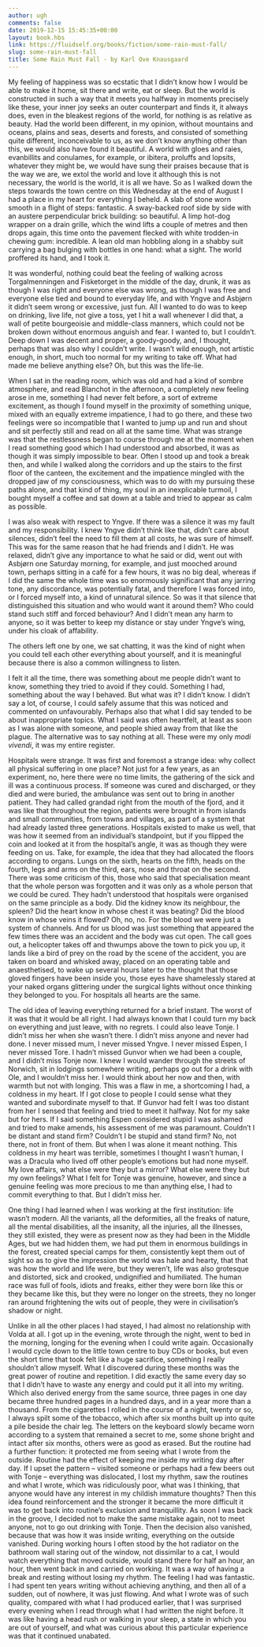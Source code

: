 ```yaml
---
author: ugh
comments: false
date: 2019-12-15 15:45:35+00:00
layout: book.hbs
link: https://fluidself.org/books/fiction/some-rain-must-fall/
slug: some-rain-must-fall
title: Some Rain Must Fall - by Karl Ove Knausgaard
---
```


My feeling of happiness was so ecstatic that I didn’t know how I would be able to make it home, sit there and write, eat or sleep. But the world is constructed in such a way that it meets you halfway in moments precisely like these, your inner joy seeks an outer counterpart and finds it, it always does, even in the bleakest regions of the world, for nothing is as relative as beauty. Had the world been different, in my opinion, without mountains and oceans, plains and seas, deserts and forests, and consisted of something quite different, inconceivable to us, as we don’t know anything other than this, we would also have found it beautiful. A world with gloes and raies, evanbillits and conulames, for example, or ibitera, proluffs and lopsits, whatever they might be, we would have sung their praises because that is the way we are, we extol the world and love it although this is not necessary, the world is the world, it is all we have. So as I walked down the steps towards the town centre on this Wednesday at the end of August I had a place in my heart for everything I beheld. A slab of stone worn smooth in a flight of steps: fantastic. A sway-backed roof side by side with an austere perpendicular brick building: so beautiful. A limp hot-dog wrapper on a drain grille, which the wind lifts a couple of metres and then drops again, this time onto the pavement flecked with white trodden-in chewing gum: incredible. A lean old man hobbling along in a shabby suit carrying a bag bulging with bottles in one hand: what a sight. The world proffered its hand, and I took it.

It was wonderful, nothing could beat the feeling of walking across Torgalmenningen and Fisketorget in the middle of the day, drunk, it was as though I was right and everyone else was wrong, as though I was free and everyone else tied and bound to everyday life, and with Yngve and Asbjørn it didn’t seem wrong or excessive, just fun. All I wanted to do was to keep on drinking, live life, not give a toss, yet I hit a wall whenever I did that, a wall of petite bourgeoisie and middle-class manners, which could not be broken down without enormous anguish and fear. I wanted to, but I couldn’t. Deep down I was decent and proper, a goody-goody, and, I thought, perhaps that was also why I couldn’t write. I wasn’t wild enough, not artistic enough, in short, much too normal for my writing to take off. What had made me believe anything else? Oh, but this was the life-lie.

When I sat in the reading room, which was old and had a kind of sombre atmosphere, and read Blanchot in the afternoon, a completely new feeling arose in me, something I had never felt before, a sort of extreme excitement, as though I found myself in the proximity of something unique, mixed with an equally extreme impatience, I had to go there, and these two feelings were so incompatible that I wanted to jump up and run and shout and sit perfectly still and read on all at the same time. What was strange was that the restlessness began to course through me at the moment when I read something good which I had understood and absorbed, it was as though it was simply impossible to bear. Often I stood up and took a break then, and while I walked along the corridors and up the stairs to the first floor of the canteen, the excitement and the impatience mingled with the dropped jaw of my consciousness, which was to do with my pursuing these paths alone, and that kind of thing, my soul in an inexplicable turmoil, I bought myself a coffee and sat down at a table and tried to appear as calm as possible.

I was also weak with respect to Yngve. If there was a silence it was my fault and my responsibility. I knew Yngve didn’t think like that, didn’t care about silences, didn’t feel the need to fill them at all costs, he was sure of himself. This was for the same reason that he had friends and I didn’t. He was relaxed, didn’t give any importance to what he said or did, went out with Asbjørn one Saturday morning, for example, and just mooched around town, perhaps sitting in a café for a few hours, it was no big deal, whereas if I did the same the whole time was so enormously significant that any jarring tone, any discordance, was potentially fatal, and therefore I was forced into, or I forced myself into, a kind of unnatural silence. So was it that silence that distinguished this situation and who would want it around them? Who could stand such stiff and forced behaviour? And I didn’t mean any harm to anyone, so it was better to keep my distance or stay under Yngve’s wing, under his cloak of affability.

The others left one by one, we sat chatting, it was the kind of night when you could tell each other everything about yourself, and it is meaningful because there is also a common willingness to listen.

I felt it all the time, there was something about me people didn’t want to know, something they tried to avoid if they could. Something I had, something about the way I behaved. But what was it? I didn’t know. I didn’t say a lot, of course, I could safely assume that this was noticed and commented on unfavourably. Perhaps also that what I did say tended to be about inappropriate topics. What I said was often heartfelt, at least as soon as I was alone with someone, and people shied away from that like the plague. The alternative was to say nothing at all. These were my only _modi vivendi_, it was my entire register.

Hospitals were strange. It was first and foremost a strange idea: why collect all physical suffering in one place? Not just for a few years, as an experiment, no, here there were no time limits, the gathering of the sick and ill was a continuous process. If someone was cured and discharged, or they died and were buried, the ambulance was sent out to bring in another patient. They had called grandad right from the mouth of the fjord, and it was like that throughout the region, patients were brought in from islands and small communities, from towns and villages, as part of a system that had already lasted three generations. Hospitals existed to make us well, that was how it seemed from an individual’s standpoint, but if you flipped the coin and looked at it from the hospital’s angle, it was as though they were feeding on us. Take, for example, the idea that they had allocated the floors according to organs. Lungs on the sixth, hearts on the fifth, heads on the fourth, legs and arms on the third, ears, nose and throat on the second. There was some criticism of this, those who said that specialisation meant that the whole person was forgotten and it was only as a whole person that we could be cured. They hadn’t understood that hospitals were organised on the same principle as a body. Did the kidney know its neighbour, the spleen? Did the heart know in whose chest it was beating? Did the blood know in whose veins it flowed? Oh, no, no. For the blood we were just a system of channels. And for us blood was just something that appeared the few times there was an accident and the body was cut open. The call goes out, a helicopter takes off and thwumps above the town to pick you up, it lands like a bird of prey on the road by the scene of the accident, you are taken on board and whisked away, placed on an operating table and anaesthetised, to wake up several hours later to the thought that those gloved fingers have been inside you, those eyes have shamelessly stared at your naked organs glittering under the surgical lights without once thinking they belonged to you. For hospitals all hearts are the same.

The old idea of leaving everything returned for a brief instant. The worst of it was that it would be all right. I had always known that I could turn my back on everything and just leave, with no regrets. I could also leave Tonje. I didn’t miss her when she wasn’t there. I didn’t miss anyone and never had done. I never missed mum, I never missed Yngve. I never missed Espen, I never missed Tore. I hadn’t missed Gunvor when we had been a couple, and I didn’t miss Tonje now. I knew I would wander through the streets of Norwich, sit in lodgings somewhere writing, perhaps go out for a drink with Ole, and I wouldn’t miss her. I would think about her now and then, with warmth but not with longing. This was a flaw in me, a shortcoming I had, a coldness in my heart. If I got close to people I could sense what they wanted and subordinate myself to that. If Gunvor had felt I was too distant from her I sensed that feeling and tried to meet it halfway. Not for my sake but for hers. If I said something Espen considered stupid I was ashamed and tried to make amends, his assessment of me was paramount. Couldn’t I be distant and stand firm? Couldn’t I be stupid and stand firm? No, not there, not in front of them. But when I was alone it meant nothing. This coldness in my heart was terrible, sometimes I thought I wasn’t human, I was a Dracula who lived off other people’s emotions but had none myself. My love affairs, what else were they but a mirror? What else were they but my own feelings? What I felt for Tonje was genuine, however, and since a genuine feeling was more precious to me than anything else, I had to commit everything to that. But I didn’t miss her.

One thing I had learned when I was working at the first institution: life wasn’t modern. All the variants, all the deformities, all the freaks of nature, all the mental disabilities, all the insanity, all the injuries, all the illnesses, they still existed, they were as present now as they had been in the Middle Ages, but we had hidden them, we had put them in enormous buildings in the forest, created special camps for them, consistently kept them out of sight so as to give the impression the world was hale and hearty, that that was how the world and life were, but they weren’t, life was also grotesque and distorted, sick and crooked, undignified and humiliated. The human race was full of fools, idiots and freaks, either they were born like this or they became like this, but they were no longer on the streets, they no longer ran around frightening the wits out of people, they were in civilisation’s shadow or night.

Unlike in all the other places I had stayed, I had almost no relationship with Volda at all. I got up in the evening, wrote through the night, went to bed in the morning, longing for the evening when I could write again. Occasionally I would cycle down to the little town centre to buy CDs or books, but even the short time that took felt like a huge sacrifice, something I really shouldn’t allow myself. What I discovered during these months was the great power of routine and repetition. I did exactly the same every day so that I didn’t have to waste any energy and could put it all into my writing. Which also derived energy from the same source, three pages in one day became three hundred pages in a hundred days, and in a year more than a thousand. From the cigarettes I rolled in the course of a night, twenty or so, I always spilt some of the tobacco, which after six months built up into quite a pile beside the chair leg. The letters on the keyboard slowly became worn according to a system that remained a secret to me, some shone bright and intact after six months, others were as good as erased. But the routine had a further function: it protected me from seeing what I wrote from the outside. Routine had the effect of keeping me inside my writing day after day. If I upset the pattern – visited someone or perhaps had a few beers out with Tonje – everything was dislocated, I lost my rhythm, saw the routines and what I wrote, which was ridiculously poor, what was I thinking, that anyone would have any interest in my childish immature thoughts? Then this idea found reinforcement and the stronger it became the more difficult it was to get back into routine’s exclusion and tranquillity. As soon I was back in the groove, I decided not to make the same mistake again, not to meet anyone, not to go out drinking with Tonje. Then the decision also vanished, because that was how it was inside writing, everything on the outside vanished. During working hours I often stood by the hot radiator on the bathroom wall staring out of the window, not dissimilar to a cat, I would watch everything that moved outside, would stand there for half an hour, an hour, then went back in and carried on working. It was a way of having a break and resting without losing my rhythm. The feeling I had was fantastic. I had spent ten years writing without achieving anything, and then all of a sudden, out of nowhere, it was just flowing. And what I wrote was of such quality, compared with what I had produced earlier, that I was surprised every evening when I read through what I had written the night before. It was like having a head rush or walking in your sleep, a state in which you are out of yourself, and what was curious about this particular experience was that it continued unabated.
